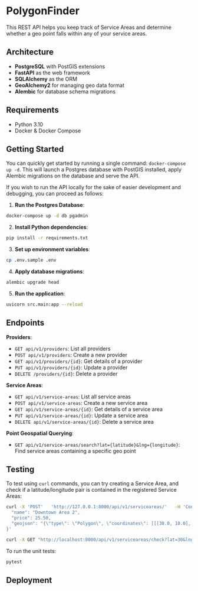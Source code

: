 # PolygonFinder

This REST API helps you keep track of Service Areas and determine whether a geo point falls within any of your service areas.

## Architecture

- **PostgreSQL** with PostGIS extensions
- **FastAPI** as the web framework
- **SQLAlchemy** as the ORM
- **GeoAlchemy2** for managing geo data format
- **Alembic** for database schema migrations

## Requirements

- Python 3.10
- Docker & Docker Compose

## Getting Started

You can quickly get started by running a single command: `docker-compose up -d`.
This will launch a Postgres database with PostGIS installed, apply Alembic migrations on the database and serve the API.

If you wish to run the API locally for the sake of easier development and debugging, you can proceed as follows:

1. **Run the Postgres Database**:
```bash
docker-compose up -d db pgadmin
```

2. **Install Python dependencies**:
```bash
pip install -r requirements.txt
```

3. **Set up environment variables**:
```bash
cp .env.sample .env
```

4. **Apply database migrations**:
```bash
alembic upgrade head
```

5. **Run the application**:
```bash
uvicorn src.main:app --reload
```

## Endpoints

**Providers**:
- `GET api/v1/providers`: List all providers
- `POST api/v1/providers`: Create a new provider
- `GET api/v1/providers/{id}`: Get details of a provider
- `PUT api/v1/providers/{id}`: Update a provider
- `DELETE /providers/{id}`: Delete a provider

**Service Areas**:
- `GET api/v1/service-areas`: List all service areas
- `POST api/v1/service-areas`: Create a new service area
- `GET api/v1/service-areas/{id}`: Get details of a service area
- `PUT api/v1/service-areas/{id}`: Update a service area
- `DELETE api/v1/service-areas/{id}`: Delete a service area

**Point Geospatial Querying**:
- `GET api/v1/service-areas/search?lat={latitude}&lng={longitude}`: Find service areas containing a specific geo point

## Testing

To test using `curl` commands, you can try creating a Service Area, and check if a latitude/longitude pair is contained in the registered Service Areas:

```bash
curl -X 'POST'   'http://127.0.0.1:8000/api/v1/serviceareas/'   -H 'Content-Type: application/json'   -d '{
  "name": "Downtown Area 2",
  "price": 25.50,
  "geojson": "{\"type\": \"Polygon\", \"coordinates\": [[[30.0, 10.0], [40.0, 40.0], [20.0, 40.0], [10.0, 20.0], [30.0, 10.0]]]}"
}'

curl -X GET "http://localhost:8000/api/v1/serviceareas/check?lat=30&lng=20"
```

To run the unit tests:
```bash
pytest
```

## Deployment

<!-- TODO -->
